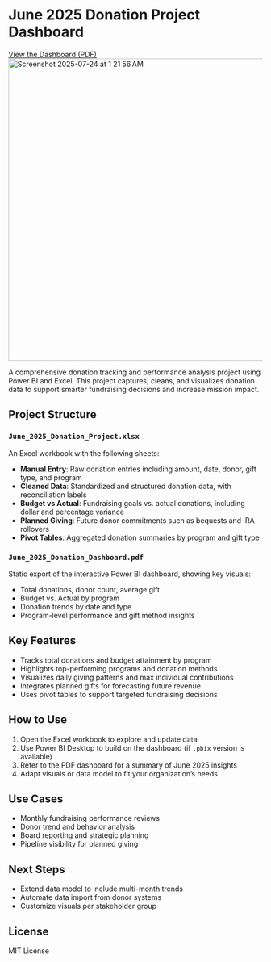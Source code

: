 # June 2025 Donation Project Dashboard

[View the Dashboard (PDF)](./June_2025_Donation_Dashboard.pdf)
<img width="1072" height="599" alt="Screenshot 2025-07-24 at 1 21 56 AM" src="https://github.com/user-attachments/assets/5e2d66d0-3781-42b3-801a-0b5214f5c3cb" />


A comprehensive donation tracking and performance analysis project using Power BI and Excel. This project captures, cleans, and visualizes donation data to support smarter fundraising decisions and increase mission impact.

## Project Structure

### `June_2025_Donation_Project.xlsx`
An Excel workbook with the following sheets:

- **Manual Entry**: Raw donation entries including amount, date, donor, gift type, and program
- **Cleaned Data**: Standardized and structured donation data, with reconciliation labels
- **Budget vs Actual**: Fundraising goals vs. actual donations, including dollar and percentage variance
- **Planned Giving**: Future donor commitments such as bequests and IRA rollovers
- **Pivot Tables**: Aggregated donation summaries by program and gift type

### `June_2025_Donation_Dashboard.pdf`
Static export of the interactive Power BI dashboard, showing key visuals:
- Total donations, donor count, average gift
- Budget vs. Actual by program
- Donation trends by date and type
- Program-level performance and gift method insights

## Key Features

- Tracks total donations and budget attainment by program
- Highlights top-performing programs and donation methods
- Visualizes daily giving patterns and max individual contributions
- Integrates planned gifts for forecasting future revenue
- Uses pivot tables to support targeted fundraising decisions

## How to Use

1. Open the Excel workbook to explore and update data
2. Use Power BI Desktop to build on the dashboard (if `.pbix` version is available)
3. Refer to the PDF dashboard for a summary of June 2025 insights
4. Adapt visuals or data model to fit your organization’s needs

## Use Cases

- Monthly fundraising performance reviews
- Donor trend and behavior analysis
- Board reporting and strategic planning
- Pipeline visibility for planned giving

## Next Steps

- Extend data model to include multi-month trends
- Automate data import from donor systems
- Customize visuals per stakeholder group

## License

MIT License
